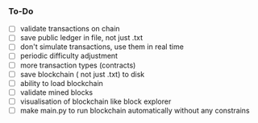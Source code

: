 

### To-Do
- [ ] validate transactions on chain
- [ ] save public ledger in file, not just .txt
- [ ] don't simulate transactions, use them in real time
- [ ] periodic difficulty adjustment
- [ ] more transaction types (contracts)
- [ ] save blockchain ( not just .txt) to disk
- [ ] ability to load blockchain
- [ ] validate mined blocks
- [ ] visualisation of blockchain like block explorer
- [ ] make main.py to run blockchain automatically without any constrains